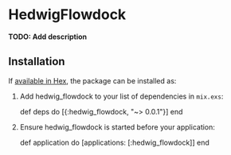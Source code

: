 # HedwigFlowdock

**TODO: Add description**

## Installation

If [available in Hex](https://hex.pm/docs/publish), the package can be installed as:

  1. Add hedwig_flowdock to your list of dependencies in `mix.exs`:

        def deps do
          [{:hedwig_flowdock, "~> 0.0.1"}]
        end

  2. Ensure hedwig_flowdock is started before your application:

        def application do
          [applications: [:hedwig_flowdock]]
        end

